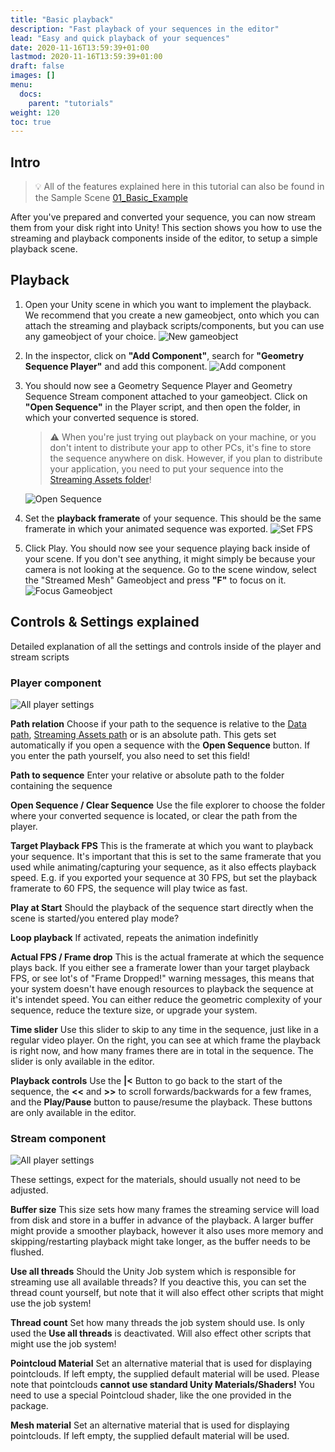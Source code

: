 ```yaml
---
title: "Basic playback"
description: "Fast playback of your sequences in the editor"
lead: "Easy and quick playback of your sequences"
date: 2020-11-16T13:59:39+01:00
lastmod: 2020-11-16T13:59:39+01:00
draft: false
images: []
menu:
  docs:
    parent: "tutorials"
weight: 120
toc: true
---
```



## Intro

> 💡 All of the features explained here in this tutorial can also be found in the Sample Scene [01_Basic_Example](/docs/tutorials/installation/#importing-the-samples-optional)

After you've prepared and converted your sequence, you can now stream them from your disk right into Unity! This section shows you how to use the streaming and playback components inside of the editor, to setup a simple playback scene.

## Playback

1. Open your Unity scene in which you want to implement the playback. We recommend that you create a new gameobject, onto which you can attach the streaming and playback scripts/components, but you can use any gameobject of your choice. ![New gameobject](editor_playback_gameobject.png)

2. In the inspector, click on **"Add Component"**, search for **"Geometry Sequence Player"** and add this component.  ![Add component](editor_playback_add_component.png)

3. You should now see a Geometry Sequence Player and Geometry Sequence Stream component attached to your gameobject. Click on **"Open Sequence"** in the Player script, and then open the folder, in which your converted sequence is stored.
    > ⚠️ When you're just trying out playback on your machine, or you don't intent to distribute your app to other PCs, it's fine to store the sequence anywhere on disk. However, if you plan to distribute your application, you need to put your sequence into the [Streaming Assets folder](https://docs.unity3d.com/Manual/StreamingAssets.html)!
  
    ![Open Sequence](editor_playback_open_sequence.png)

4. Set the **playback framerate** of your sequence. This should be the same framerate in which your animated sequence was exported. ![Set FPS](editor_playback_fps.png)

5. Click Play. You should now see your sequence playing back inside of your scene. If you don't see anything, it might simply be because your camera is not looking at the sequence. Go to the scene window, select the "Streamed Mesh" Gameobject and press **"F"** to focus on it. ![Focus Gameobject](editor_playback_focus.png)

## Controls & Settings explained

Detailed explanation of all the settings and controls inside of the player and stream scripts

### Player component

![All player settings](editor_playback_player_component.png)

**Path relation**
Choose if your path to the sequence is relative to the [Data path](https://docs.unity3d.com/ScriptReference/Application-dataPath.html), [Streaming Assets path](https://docs.unity3d.com/Manual/StreamingAssets.html) or is an absolute path. This gets set automatically if you open a sequence with the **Open Sequence** button. If you enter the path yourself, you also need to set this field!

**Path to sequence**
Enter your relative or absolute path to the folder containing the sequence

**Open Sequence / Clear Sequence**
Use the file explorer to choose the folder where your converted sequence is located, or clear the path from the player.

**Target Playback FPS**
This is the framerate at which you want to playback your sequence. It's important that this is set to the same framerate that you used while animating/capturing your sequence, as it also effects playback speed. E.g. if you exported your sequence at 30 FPS, but set the playback framerate to 60 FPS, the sequence will play twice as fast.

**Play at Start**
Should the playback of the sequence start directly when the scene is started/you entered play mode?

**Loop playback**
If activated, repeats the animation indefinitly

**Actual FPS / Frame drop**
This is the actual framerate at which the sequence plays back. If you either see a framerate lower than your target playback FPS, or see lot's of "Frame Dropped!" warning messages, this means that your system doesn't have enough resources to playback the sequence at it's intendet speed. You can either reduce the geometric complexity of your sequence, reduce the texture size, or upgrade your system.

**Time slider**
Use this slider to skip to any time in the sequence, just like in a regular video player. On the right, you can see at which frame the playback is right now, and how many frames there are in total in the sequence. The slider is only available in the editor.

**Playback controls**
Use the **|<** Button to go back to the start of the sequence, the **<<** and **>>** to scroll forwards/backwards for a few frames, and the **Play/Pause** button to pause/resume the playback. These buttons are only available in the editor.

### Stream component

![All player settings](editor_playback_stream_component.png)

These settings, expect for the materials, should usually not need to be adjusted.

**Buffer size**
This size sets how many frames the streaming service will load from disk and store in a buffer in advance of the playback. A larger buffer might provide a smoother playback, however it also uses more memory and skipping/restarting playback might take longer, as the buffer needs to be flushed.

**Use all threads**
Should the Unity Job system which is responsible for streaming use all available threads? If you deactive this, you can set the thread count yourself, but note that it will also effect other scripts that might use the job system!

**Thread count**
Set how many threads the job system should use. Is only used the **Use all threads** is deactivated. Will also effect other scripts that might use the job system!

**Pointcloud Material**
Set an alternative material that is used for displaying pointclouds. If left empty, the supplied default material will be used. Please note that pointclouds **cannot use standard Unity Materials/Shaders!** You need to use a special Pointcloud shader, like the one provided in the package.

**Mesh material**
Set an alternative material that is used for displaying pointclouds. If left empty, the supplied default material will be used.
